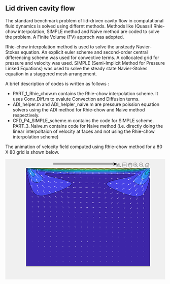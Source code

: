 ## Lid driven cavity flow
 The standard benchmark problem of lid-driven cavity flow in computational fluid dynamics is solved using differnt methods. Methods like (Quassi) Rhie-chow interpolation, SIMPLE method and Naive method are coded to solve the problem. A Finite Volume (FV) approch was adopted. 
 
 Rhie-chow interpolation method is used to solve the unsteady Navier-Stokes equation. An explicit euler scheme and second-order central differencing scheme was used for convective terms. A collocated grid for pressure and velocity was used. SIMPLE (Semi-Implicit Method for Pressure Linked Equations) was used to solve the steady state Navier-Stokes equation in a staggered mesh arrangement. 

 A brief description of codes is written as follows : 
 * PART_1_Rhie_chow.m contains the Rhie-chow interpolation scheme. It uses Conv_Diff.m to evalute Convection and Diffusion terms. 
 * ADI_helper.m and ADI_helpler_naive.m are pressure poission equation solvers using the ADI method for Rhie-chow and Naive method respectively.
 * CFD_P4_SIMPLE_scheme.m contains the code for SIMPLE scheme. PART_3_Naive.m contains code for Naive method (i.e. directly doing the linear interpoltaion of velocity at faces and not using the Rhie-chow interpolation scheme)

The animation of velocity field computed using Rhie-chow method for a 80 X 80 grid is shown below. 
<p align="center">
    <img src="gifs-images/animation.gif" >
</p>
